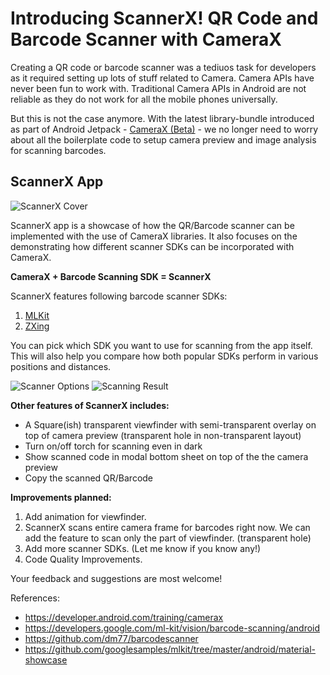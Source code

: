 # Introducing ScannerX! QR Code and Barcode Scanner with CameraX

Creating a QR code or barcode scanner was a tediuos task for developers as it required setting up lots of stuff related to Camera. Camera APIs have never been fun to work with. Traditional Camera APIs in Android are not reliable as they do not work for all the mobile phones universally. 

But this is not the case anymore. With the latest library-bundle introduced as part of Android Jetpack - [CameraX (Beta)](https://developer.android.com/training/camerax) - we no longer need to worry about all the boilerplate code to setup camera preview and image analysis for scanning barcodes.

## ScannerX App

![ScannerX Cover](https://dl3.pushbulletusercontent.com/7L78kPf7sa2TT2ZYK38ZX8Y93euztRVQ/ScannerCover.jpg)

ScannerX app is a showcase of how the QR/Barcode scanner can be implemented with the use of CameraX libraries. It also focuses on the demonstrating how different scanner SDKs can be incorporated with CameraX. 

**CameraX + Barcode Scanning SDK = ScannerX**

ScannerX features following barcode scanner SDKs:
1. [MLKit](https://developers.google.com/ml-kit/vision/barcode-scanning/android)
2. [ZXing](https://github.com/zxing/zxing)

You can pick which SDK you want to use for scanning from the app itself. This will also help you compare how both popular SDKs perform in various positions and distances.

![Scanner Options](https://dl3.pushbulletusercontent.com/zjezyPGUkR36UpnK2Khlzgg1BiQGexDD/Webp.net-resizeimage.jpg) ![Scanning Result](https://dl3.pushbulletusercontent.com/wHJjECOlKJWanVB8iIvHdiMDfsL4Qle3/Webp.net-resizeimage%20%281%29.jpg)

**Other features of ScannerX includes:**
- A Square(ish) transparent viewfinder with semi-transparent overlay on top of camera preview (transparent hole in non-transparent layout)
- Turn on/off torch for scanning even in dark
- Show scanned code in modal bottom sheet on top of the the camera preview
- Copy the scanned QR/Barcode

**Improvements planned:**
1. Add animation for viewfinder.
2. ScannerX scans entire camera frame for barcodes right now. We can add the feature to scan only the part of viewfinder. (transparent hole)
3. Add more scanner SDKs. (Let me know if you know any!)
4. Code Quality Improvements.

Your feedback and suggestions are most welcome!

References:
- https://developer.android.com/training/camerax
- https://developers.google.com/ml-kit/vision/barcode-scanning/android
- https://github.com/dm77/barcodescanner
- https://github.com/googlesamples/mlkit/tree/master/android/material-showcase
